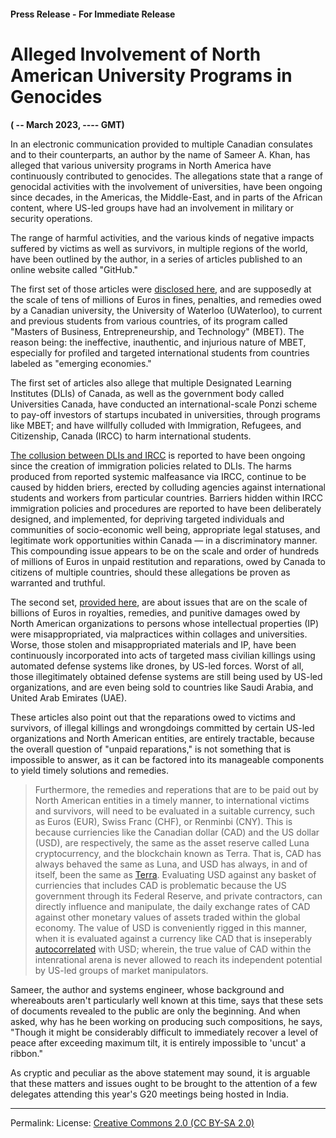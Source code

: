 #### Press Release - For Immediate Release 

# Alleged Involvement of North American University Programs in Genocides 
**( -- March 2023, ---- GMT)**

In an electronic communication provided to multiple Canadian consulates and to their counterparts, an author by the name of Sameer A. Khan, has alleged that various university programs in North America have continuously contributed to genocides. The allegations state that a range of genocidal activities with the involvement of universities, have been ongoing since decades, in the Americas, the Middle-East, and in parts of the African content, where US-led groups have had an involvement in military or security operations.  

The range of harmful activities, and the various kinds of negative impacts suffered by victims as well as survivors, in multiple regions of the world, have been outlined by the author, in a series of articles published to an online website called "GitHub."  

The first set of those articles were [disclosed here](https://github.com/true-hindsight/grim-realities#blowing-the-whistle-on-canadas-ongoing-crimes-against-humanity-and-marginalised-groups), and are supposedly at the scale of tens of millions of Euros in fines, penalties, and remedies owed by a Canadian university, the University of Waterloo (UWaterloo), to current and previous students from various countries, of its program called "Masters of Business, Entrepreneurship, and Technology" (MBET). The reason being: the ineffective, inauthentic, and injurious nature of MBET, especially for profiled and targeted international students from countries labeled as "emerging economies."  

The first set of articles also allege that multiple Designated Learning Institutes (DLIs) of Canada, as well as the government body called Universities Canada, have conducted an international-scale Ponzi scheme to pay-off investors of startups incubated in universities, through programs like MBET; and have willfully colluded with Immigration, Refugees, and Citizenship, Canada (IRCC) to harm international students. 

[The collusion between DLIs and IRCC](https://github.com/true-hindsight/grim-realities/blob/main/intro-to-special-report-2022-11-11-1.md#6-introduction-to-special-report-2022-11-11-1) is reported to have been ongoing since the creation of immigration policies related to DLIs. The harms produced from reported systemic malfeasance via IRCC, continue to be caused by hidden briers, erected by colluding agencies against international students and workers from particular countries. Barriers hidden within IRCC immigration policies and procedures are reported to have been deliberately designed, and implemented, for depriving targeted individuals and communities of socio-economic well being, appropriate legal statuses, and legitimate work opportunities within Canada — in a discriminatory manner. This compounding issue appears to be on the scale and order of hundreds of millions of Euros in unpaid restitution and reparations, owed by Canada to citizens of multiple countries, should these allegations be proven as warranted and truthful.  

The second set, [provided here](https://github.com/true-hindsight/long-overdue-justice#long-overdue-justice), are about issues that are on the scale of billions of Euros in royalties, remedies, and punitive damages owed by North American organizations to persons whose intellectual properties (IP) were misappropriated, via malpractices within collages and universities. Worse, those stolen and misappropriated materials and IP, have been continuously incorporated into acts of targeted mass civilian killings using automated defense systems like drones, by US-led forces. Worst of all, those illegitimately obtained defense systems are still being used by US-led organizations, and are even being sold to countries like Saudi Arabia, and United Arab Emirates (UAE). 

These articles also point out that the reparations owed to victims and survivors, of illegal killings and wrongdoings committed by certain US-led organizations and North American entities, are entirely tractable, because the overall question of "unpaid reparations," is not something that is impossible to answer, as it can be factored into its manageable components to yield timely solutions and remedies. 

>Furthermore, the remedies and reperations that are to be paid out by North American entities in a timely manner, to international victims and survivors, will need to be evaluated in a suitable currency, such as Euros (EUR), Swiss Franc (CHF), or Renminbi (CNY). This is because curriencies like the Canadian dollar (CAD) and the US dollar (USD), are respectively, the same as the asset reserve called Luna cryptocurrency, and the blockchain known as Terra. That is, CAD has always behaved the same as Luna, and USD has always, in and of itself, been the same as [Terra](https://en.wikipedia.org/wiki/Terra_(blockchain)#Collapse). Evaluating USD against any basket of curriencies that includes CAD is problematic because the US government through its Federal Reserve, and private contractors, can directly influence and manipulate, the daily exchange rates of CAD against other monetary values of assets traded within the global economy. The value of USD is conveniently rigged in this manner, when it is evaluated against a currency like CAD that is inseperably [autocorrelated](https://en.wikipedia.org/wiki/Autocorrelation) with USD; wherein, the true value of CAD within the intenrational arena is never allowed to reach its independent potential by US-led groups of market manipulators.      

Sameer, the author and systems engineer, whose background and whereabouts aren't particularly well known at this time, says that these sets of documents revealed to the public are only the beginning. And when asked, why has he been working on producing such compositions, he says, "Though it might be considerably difficult to immediately recover a level of peace after exceeding maximum tilt, it is entirely impossible to 'uncut' a ribbon."  

As cryptic and peculiar as the above statement may sound, it is arguable that these matters and issues ought to be brought to the attention of a few delegates attending this year's G20 meetings being hosted in India.  


---

Permalink: 
License: [Creative Commons 2.0 (CC BY-SA 2.0)](https://creativecommons.org/licenses/by-sa/2.0/)
